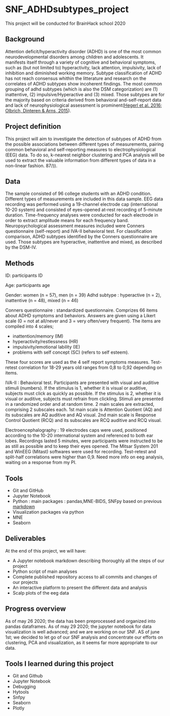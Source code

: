 # SNF_ADHDsubtypes_project

This project will be conducted for BrainHack school 2020


## Background

Attention deficit/hyperactivity disorder (ADHD) is one of the most common neurodevelopmental disorders among children and adolescents. It manifests itself through a variety of cognitive and behavioral symptoms, such as (but not limited to) hyperactivity, lack attention, impulsivity, lack of inhibition and diminished working memory. Subtype classification of ADHD has not reach consensus whithin the litterature and research on the correlates of ADHD subtypes show incoherent findings. The most common grouping of adhd subtypes (which is also the DSM categorization) are (1) inattentive, (2) impulsive/Hyperactive and (3) mixed. Those subtypes are for the majority based on criteria derived from behavioral and-self-report data and lack of neurophysiological assessment is prominent([Hegerl et al. 2016](https://pubmed.ncbi.nlm.nih.gov/27178310/); [Olbrich, Dinteren & Arns, 2015](https://pubmed.ncbi.nlm.nih.gov/26901357/)).

## Project definition

This project will aim to investigate the detection of subtypes of ADHD from the possible associations between different types of measurements, pairing common behavioral and self-reporting measures to electrophysiological (EEG) data. To do so, k-nearest neighbor clustering and PCA analysis will be used to extract the valuable information from different types of data in a non-linear fashion. 87/)).

## Data

The sample consisted of 96 college students with an ADHD condition. Different types of measurements are included in this data sample. EEG data recording was performed using a 19-channel electrode cap (international 10-20 system) and consisted of eyes-opened at-rest recording of 5-minute duration. Time-frequency analyses were conducted for each electrode in order to extract amplitude means for each frequency band. Neuropsychological assessment measures included were Conners questionnaire (self-report) and IVA-II behavioral test.
For classification comparison, ADHD subtypes identified by the Conners questionnaire are used. Those subtypes are hyperactive, inattentive and mixed, as described by the DSM-IV.

## Methods

ID: participants ID

Age: participants age

Gender: women (n = 57), men (n = 39)
Adhd subtype : hyperactive (n = 2), inattentive (n = 48), mixed (n = 46)


Conners questionnaire : standardized questionnaire. Comprizes 66 items about ADHD symptoms and behaviors. Answers are given using a Likert scale (0 = not at all/never and 3 = very often/very frequent). The items are compiled into 4 scales;

   * inattention/memory (IM)
   * hyperactivity/restlessness (HR)
   * impulsivity/emotional lability (IE)
   * problems with self concept (SC) (refers to self esteem).

These four scores are used as the 4 self report symptoms measures. Test-retest correlation for 18-29 years old ranges from 0,8 to 0,92 depending on items.      

IVA-II : Behavioral test. Participants are presented with visual and auditive stimuli (numbers). If the stimulus is 1, whether it is visual or auditive, subjects must click as quickly as possible. If the stimulus is 2, whether it is visual or auditive, subjects must refrain from clickling. Stimuli are presented in a randomized order and at random time. 2 main scales are extracted, comprising 2 subscales each. 1st main scale is Attention Quotient (AQ) and its subscales are AQ auditive and AQ visual. 2nd main scale is Response Control Quotient (RCQ) and its subscales are RCQ auditive and RCQ visual.

Electroencephalography : 19 electrodes caps were used, positioned according to the 10-20 international system and referenced to both ear lobes. Recordings lasted 5 minutes, were participants were instructed to be as still as possible and to keep their eyes opened. The Mitsar System 201 and WinEEG (Mitast) softwares were used for recording. Test-retest and split-half correlations were higher than 0,9. Need more info on eeg analysis, waiting on a response from my PI.

## Tools


 * Git and GitHub
 * Jupyter Notebook
 * Python : main packages : pandas,MNE-BIDS, SNFpy based on previous [markdown](https://github.com/rmarkello/snfpy)
 * Visualization packages via python
 * MNE
 * Seaborn


## Deliverables

At the end of this project, we will have:

 - A Jupyter notebook markdown describing thoroughly all the steps of our project 
 - Python script of main analyses 
 - Complete published repository access to all commits and changes of our projects
 - An interactive platform to present the different data and analysis
 - Scalp plots of the eeg data

  

## Progress overview

As of may 26 2020; the data has been preprocessed and organized into pandas dataframes. 
As of may 29 2020; the jupyter notebook for data visualization is well advanced; and we are working on our SNF.
AS of june 1st; we decided to let go of our SNF analysis and concentrate our efforts on clustering, PCA and visualization, as it seems far more appropriate to our data.

## Tools I learned during this project

 * Git and Github
 * Jupyter Notebook
 * Debugging
 * Hytools
 * Snfpy
 * Seaborn
 * Plotly
 
 

